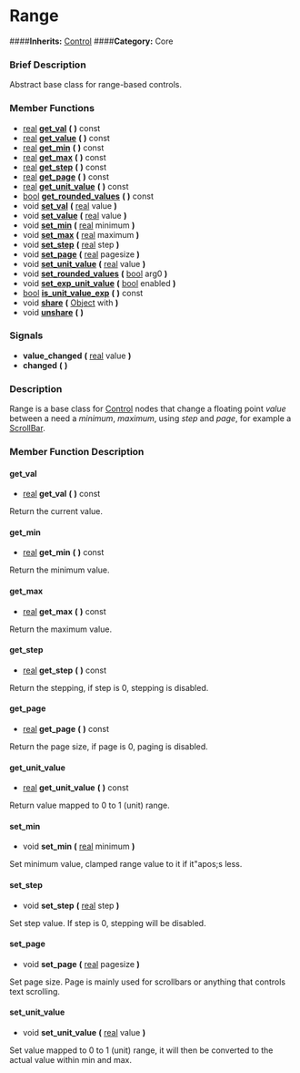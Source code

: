 #  Range  
####**Inherits:** [Control](class_control)
####**Category:** Core

###  Brief Description  
Abstract base class for range-based controls.

###  Member Functions 
  * [real](class_real)  **[get&#95;val](#get_val)**  **(** **)** const
  * [real](class_real)  **[get&#95;value](#get_value)**  **(** **)** const
  * [real](class_real)  **[get&#95;min](#get_min)**  **(** **)** const
  * [real](class_real)  **[get&#95;max](#get_max)**  **(** **)** const
  * [real](class_real)  **[get&#95;step](#get_step)**  **(** **)** const
  * [real](class_real)  **[get&#95;page](#get_page)**  **(** **)** const
  * [real](class_real)  **[get&#95;unit&#95;value](#get_unit_value)**  **(** **)** const
  * [bool](class_bool)  **[get&#95;rounded&#95;values](#get_rounded_values)**  **(** **)** const
  * void  **[set&#95;val](#set_val)**  **(** [real](class_real) value  **)**
  * void  **[set&#95;value](#set_value)**  **(** [real](class_real) value  **)**
  * void  **[set&#95;min](#set_min)**  **(** [real](class_real) minimum  **)**
  * void  **[set&#95;max](#set_max)**  **(** [real](class_real) maximum  **)**
  * void  **[set&#95;step](#set_step)**  **(** [real](class_real) step  **)**
  * void  **[set&#95;page](#set_page)**  **(** [real](class_real) pagesize  **)**
  * void  **[set&#95;unit&#95;value](#set_unit_value)**  **(** [real](class_real) value  **)**
  * void  **[set&#95;rounded&#95;values](#set_rounded_values)**  **(** [bool](class_bool) arg0  **)**
  * void  **[set&#95;exp&#95;unit&#95;value](#set_exp_unit_value)**  **(** [bool](class_bool) enabled  **)**
  * [bool](class_bool)  **[is&#95;unit&#95;value&#95;exp](#is_unit_value_exp)**  **(** **)** const
  * void  **[share](#share)**  **(** [Object](class_object) with  **)**
  * void  **[unshare](#unshare)**  **(** **)**

###  Signals  
  *  **value&#95;changed**  **(** [real](class_real) value  **)**
  *  **changed**  **(** **)**

###  Description  
Range is a base class for [Control](class_control) nodes that change a floating point _value_ between a need a _minimum_, _maximum_, using _step_ and _page_, for example a [ScrollBar](class_scrollbar).

###  Member Function Description  

#### <a name="get_val">get_val</a>
  * [real](class_real)  **get&#95;val**  **(** **)** const

Return the current value.

#### <a name="get_min">get_min</a>
  * [real](class_real)  **get&#95;min**  **(** **)** const

Return the minimum value.

#### <a name="get_max">get_max</a>
  * [real](class_real)  **get&#95;max**  **(** **)** const

Return the maximum value.

#### <a name="get_step">get_step</a>
  * [real](class_real)  **get&#95;step**  **(** **)** const

Return the stepping, if step is 0, stepping is disabled.

#### <a name="get_page">get_page</a>
  * [real](class_real)  **get&#95;page**  **(** **)** const

Return the page size, if page is 0, paging is disabled.

#### <a name="get_unit_value">get_unit_value</a>
  * [real](class_real)  **get&#95;unit&#95;value**  **(** **)** const

Return value mapped to 0 to 1 (unit) range.

#### <a name="set_min">set_min</a>
  * void  **set&#95;min**  **(** [real](class_real) minimum  **)**

Set minimum value, clamped range value to it if it"apos;s less.

#### <a name="set_step">set_step</a>
  * void  **set&#95;step**  **(** [real](class_real) step  **)**

Set step value. If step is 0, stepping will be disabled.

#### <a name="set_page">set_page</a>
  * void  **set&#95;page**  **(** [real](class_real) pagesize  **)**

Set page size. Page is mainly used for scrollbars or anything that controls text scrolling.

#### <a name="set_unit_value">set_unit_value</a>
  * void  **set&#95;unit&#95;value**  **(** [real](class_real) value  **)**

Set value mapped to 0 to 1 (unit) range, it will then be converted to the actual value within min and max.
